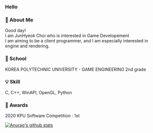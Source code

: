 ### Hello

### 💬 About Me
Good day!       
I am JunHyeok Choi who is interested in Game Developement       
I am aiming to be a client programmer, and I am especially interested in engine and rendering.          

### :school: School           
KOREA POLYTECHNIC UNIVERSITY - GAME ENGINEERING 2nd grade

### :bulb: Skill        
C, C++, WinAPI, OpenGL, Python      

### :100: Awards
2020 KPU Software Competition : 1st         

[![Anurag's github stats](https://github-readme-stats.vercel.app/api?username=Mari-Jun)](https://github.com/anuraghazra/github-readme-stats)

<!--
**Mari-Jun/Mari-Jun** is a ✨ _special_ ✨ repository because its `README.md` (this file) appears on your GitHub profile.

Here are some ideas to get you started:

- 🔭 I’m currently working on ...
- 🌱 I’m currently learning ...
- 👯 I’m looking to collaborate on ...
- 🤔 I’m looking for help with ...
- 💬 Ask me about ...
- 📫 How to reach me: ...
- 😄 Pronouns: ...
- ⚡ Fun fact: ...
-->

